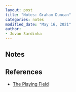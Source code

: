 ```yaml
---
layout: post
title: "Notes: Graham Duncan"
categories: notes
modified_date: "May 16, 2021"
author:
- Jovan Sardinha
---
```


## Notes


## References
* [The Playing Field](https://grahamduncan.blog/the-playing-field/)
